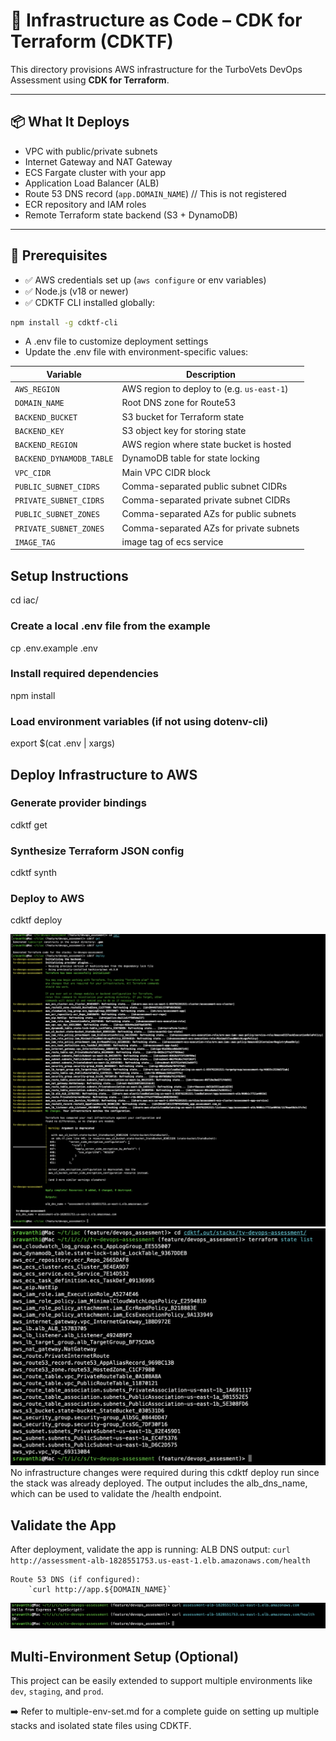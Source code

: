 # 🚀 Infrastructure as Code – CDK for Terraform (CDKTF)

This directory provisions AWS infrastructure for the TurboVets DevOps Assessment using **CDK for Terraform**.

---

## 📦 What It Deploys

- VPC with public/private subnets
- Internet Gateway and NAT Gateway
- ECS Fargate cluster with your app
- Application Load Balancer (ALB)
- Route 53 DNS record (`app.DOMAIN_NAME`) // This is not registered
- ECR repository and IAM roles
- Remote Terraform state backend (S3 + DynamoDB)

---

## 🧰 Prerequisites

- ✅ AWS credentials set up (`aws configure` or env variables)
- ✅ Node.js (v18 or newer)
- ✅ CDKTF CLI installed globally:

```bash
npm install -g cdktf-cli

```

- A .env file to customize deployment settings 
- Update the .env file with environment-specific values:

| Variable                 | Description                                |
| ------------------------ | ------------------------------------------ |
| `AWS_REGION`             | AWS region to deploy to (e.g. `us-east-1`) |
| `DOMAIN_NAME`            | Root DNS zone for Route53                  |
| `BACKEND_BUCKET`         | S3 bucket for Terraform state              |
| `BACKEND_KEY`            | S3 object key for storing state            |
| `BACKEND_REGION`         | AWS region where state bucket is hosted    |
| `BACKEND_DYNAMODB_TABLE` | DynamoDB table for state locking           |
| `VPC_CIDR`               | Main VPC CIDR block                        |
| `PUBLIC_SUBNET_CIDRS`    | Comma-separated public subnet CIDRs        |
| `PRIVATE_SUBNET_CIDRS`   | Comma-separated private subnet CIDRs       |
| `PUBLIC_SUBNET_ZONES`    | Comma-separated AZs for public subnets     |
| `PRIVATE_SUBNET_ZONES`   | Comma-separated AZs for private subnets    |
| `IMAGE_TAG`              | image tag of ecs service                   |

## Setup Instructions

cd iac/

### Create a local .env file from the example
cp .env.example .env

### Install required dependencies
npm install

### Load environment variables (if not using dotenv-cli)
export $(cat .env | xargs)

## Deploy Infrastructure to AWS

### Generate provider bindings
cdktf get

### Synthesize Terraform JSON config
cdktf synth

### Deploy to AWS
cdktf deploy

![Alt text](cdktf.png)
![Alt text](stetelist.png)
No infrastructure changes were required during this cdktf deploy run since the stack was already deployed. The output includes the alb_dns_name, which can be used to validate the /health endpoint.


## Validate the App

After deployment, validate the app is running:
    ALB DNS output:
        `curl http://assessment-alb-1828551753.us-east-1.elb.amazonaws.com/health`

    Route 53 DNS (if configured):
        `curl http://app.${DOMAIN_NAME}`

![Alt text](publicendpoint.png)

## Multi-Environment Setup (Optional)

This project can be easily extended to support multiple environments like `dev`, `staging`, and `prod`.

➡️ Refer to multiple-env-set.md for a complete guide on setting up multiple stacks and isolated state files using CDKTF.



